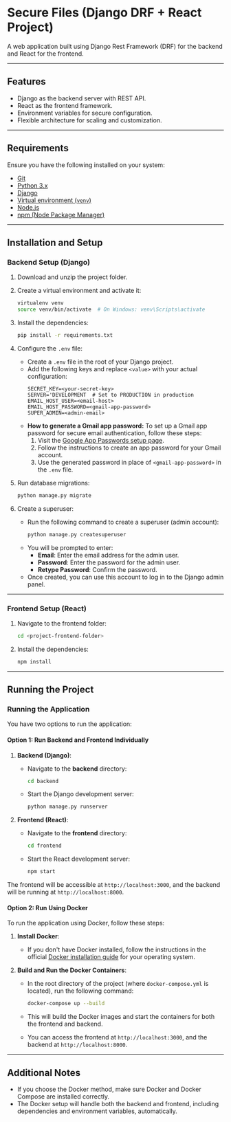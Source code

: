 # Secure Files (Django DRF + React Project)

A web application built using Django Rest Framework (DRF) for the backend and React for the frontend.

---

## **Features**
- Django as the backend server with REST API.
- React as the frontend framework.
- Environment variables for secure configuration.
- Flexible architecture for scaling and customization.

---

## **Requirements**
Ensure you have the following installed on your system:
- [Git](https://git-scm.com/downloads)
- [Python 3.x](https://www.python.org/downloads/)
- [Django](https://www.djangoproject.com/)
- [Virtual environment (`venv`)](https://virtualenv.pypa.io/en/latest/)
- [Node.js](https://nodejs.org/en/download/)
- [npm (Node Package Manager)](https://www.npmjs.com/get-npm)

---

## **Installation and Setup**

### **Backend Setup (Django)**

1. Download and unzip the project folder.

2. Create a virtual environment and activate it:
    ```bash
    virtualenv venv
    source venv/bin/activate  # On Windows: venv\Scripts\activate
    ```

3. Install the dependencies:
    ```bash
    pip install -r requirements.txt
    ```

4. Configure the `.env` file:
    - Create a `.env` file in the root of your Django project.
    - Add the following keys and replace `<value>` with your actual configuration:
        ```dotenv
        SECRET_KEY=<your-secret-key>
        SERVER='DEVELOPMENT  # Set to PRODUCTION in production
        EMAIL_HOST_USER=<email-host>
        EMAIL_HOST_PASSWORD=<gmail-app-password>
        SUPER_ADMIN=<admin-email>
        ```
    - **How to generate a Gmail app password:**
        To set up a Gmail app password for secure email authentication, follow these steps:
        1. Visit the [Google App Passwords setup page]([https://support.google.com/accounts/answer/185833?hl=en](https://www.youtube.com/watch?v=lSURGX0JHbA)).
        2. Follow the instructions to create an app password for your Gmail account.
        3. Use the generated password in place of `<gmail-app-password>` in the `.env` file.

5. Run database migrations:
    ```bash
    python manage.py migrate
    ```

6. Create a superuser:
    - Run the following command to create a superuser (admin account):
      ```bash
      python manage.py createsuperuser
      ```
    - You will be prompted to enter:
      - **Email**: Enter the email address for the admin user.
      - **Password**: Enter the password for the admin user.
      - **Retype Password**: Confirm the password.
    - Once created, you can use this account to log in to the Django admin panel.


---

### **Frontend Setup (React)**

1. Navigate to the frontend folder:
    ```bash
    cd <project-frontend-folder>
    ```

2. Install the dependencies:
    ```bash
    npm install
    ```
---

## **Running the Project**

### **Running the Application**

You have two options to run the application:

#### **Option 1: Run Backend and Frontend Individually**

1. **Backend (Django)**:
    - Navigate to the **backend** directory:
      ```bash
      cd backend
      ```
    - Start the Django development server:
      ```bash
      python manage.py runserver
      ```

2. **Frontend (React)**:
    - Navigate to the **frontend** directory:
      ```bash
      cd frontend
      ```
    - Start the React development server:
      ```bash
      npm start
      ```

The frontend will be accessible at `http://localhost:3000`, and the backend will be running at `http://localhost:8000`.


#### **Option 2: Run Using Docker**

To run the application using Docker, follow these steps:

1. **Install Docker**:
    - If you don't have Docker installed, follow the instructions in the official [Docker installation guide](https://docs.docker.com/get-docker/) for your operating system.

2. **Build and Run the Docker Containers**:
    - In the root directory of the project (where `docker-compose.yml` is located), run the following command:
      ```bash
      docker-compose up --build
      ```

    - This will build the Docker images and start the containers for both the frontend and backend.

    - You can access the frontend at `http://localhost:3000`, and the backend at `http://localhost:8000`.

---

## **Additional Notes**

- If you choose the Docker method, make sure Docker and Docker Compose are installed correctly.
- The Docker setup will handle both the backend and frontend, including dependencies and environment variables, automatically.
